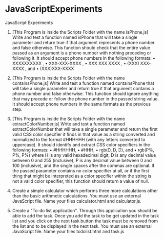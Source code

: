 # JavaScriptExperiments
JavaScript Experiments


1. [This Program is inside the Scripts Folder with the name isPhone.js]
Write and test a function named isPhone that will take a single parameter 
and return true if that argument represents a phone number and false 
otherwise. This function should check that the entire value passed as an 
argument is a phone number with nothing preceding or following it. It 
should accept phone numbers in the following formats:
• XXXXXXXXXX ,
• XXX-XXX-XXXX ,
• XXX XXX XXXX ,
• (XXX) XXX-XXXX , and
• (XXX)XXX-XXXX


2. [This Program is inside the Scripts Folder with the name containsPhone.js]
Write and test a function named containsPhone that will take a single 
parameter and return true if that argument contains a phone number and 
false otherwise. This function should ignore anything that may precede 
or follow the phone number in the passed string value. It should accept
phone numbers in the same formats as the previous step.


3. [This Program is inside the Scripts Folder with the name extractColorNumber.js]
Write and test a function named extractColorNumber that will take a 
single parameter and return the first valid CSS color specifier it finds in 
that value as a string converted and normalized to the format #HHHHHH 
(with any letters converted to uppercase). It should identify and extract 
CSS color specifiers in the following formats:
• #HHHHHH,
• #HHH,
• rgb(D, D, D), and
• rgb(P%, P%, P%)
where H is any valid hexadecimal digit, D is any decimal value between 
0 and 255 (inclusive), P is any decimal value between 0 and 100 
(inclusive), and the single spaces after the commas are optional. If the 
passed parameter contains no color specifier at all, or if the first thing 
that might be interpreted as a color specifier within the string is not a 
valid color specifier, this function should return a value of null.


4. Create a simple calculator which performs three more calculations other 
than the basic arithmetic calculations. You must use an external 
JavaScript file. Name your files calculator.html and calculator.js.


5. Create a "To-do list application". Through this 
application you should be able to add the task. Once you add the task to 
be get updated in the task list and you click on the next task button the 
task must be removed from the list and to be displayed in the next task. 
You must use an external JavaScript file. Name your files 
todolist.html and task.js
